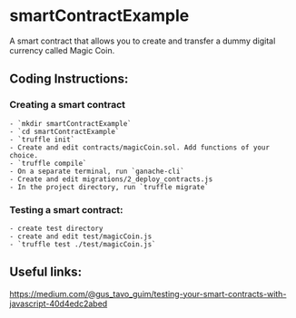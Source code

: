 # smartContractExample
A smart contract that allows you to create and transfer a dummy digital currency called Magic Coin.  

## Coding Instructions:  

### Creating a smart contract  
    - `mkdir smartContractExample`  
    - `cd smartContractExample`  
    - `truffle init`  
    - Create and edit contracts/magicCoin.sol. Add functions of your choice.  
    - `truffle compile`  
    - On a separate terminal, run `ganache-cli`  
    - Create and edit migrations/2_deploy_contracts.js  
    - In the project directory, run `truffle migrate`  
    
### Testing a smart contract:  
    - create test directory  
    - create and edit test/magicCoin.js  
    - `truffle test ./test/magicCoin.js`  

## Useful links:
https://medium.com/@gus_tavo_guim/testing-your-smart-contracts-with-javascript-40d4edc2abed


